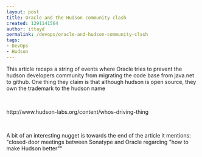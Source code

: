 ```yaml
---
layout: post
title: Oracle and the Hudson community clash
created: 1291141564
author: ittayd
permalink: /devops/oracle-and-hudson-community-clash
tags:
- DevOps
- Hudson
---
```

<p>This article recaps a string of events where Oracle tries to prevent the hudson developers community from migrating the code base from java.net to github. One thing they claim is that although hudson is open source, they own the trademark to the hudson name </p>
<p>&nbsp;</p>
<p>http://www.hudson-labs.org/content/whos-driving-thing</p>
<p>&nbsp;</p>
<p>A bit of an interesting nugget is towards the end of the article it mentions: &quot;closed-door meetings between Sonatype and Oracle regarding &quot;how to make Hudson better&quot;&quot;</p>
